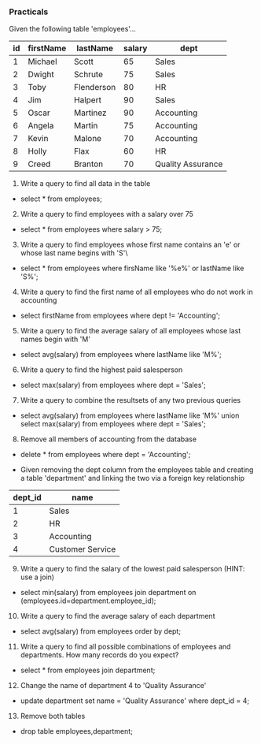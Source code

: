 ### Practicals

Given the following table 'employees'...

| id | firstName | lastName | salary | dept |
| --- | -------- | -------- | ------ | ---- |
| 1  | Michael   | Scott    | 65     | Sales|
| 2  | Dwight    | Schrute  | 75     | Sales|
| 3  | Toby      | Flenderson| 80    | HR  |
| 4  | Jim       | Halpert  | 90     | Sales|
| 5  | Oscar     | Martinez | 90     | Accounting |
| 6  | Angela    | Martin   | 75     | Accounting |
| 7  | Kevin     | Malone   | 70     | Accounting |
| 8  | Holly     | Flax     | 60     | HR |
| 9  | Creed     | Branton  | 70     | Quality Assurance |

1. Write a query to find all data in the table
- select * from employees;

2. Write a query to find employees with a salary over 75
- select * from employees where salary > 75;

3. Write a query to find employees whose first name contains an 'e' or whose last name begins with 'S'\
- select * from employees where firsName like '%e%' or lastName like 'S%';

4. Write a query to find the first name of all employees who do not work in accounting
- select firstName from employees where dept != 'Accounting';

5. Write a query to find the average salary of all employees whose last names begin with 'M'
- select avg(salary) from employees where lastName like 'M%';

6. Write a query to find the highest paid salesperson
- select max(salary) from employees where dept = 'Sales';

7. Write a query to combine the resultsets of any two previous queries
- select avg(salary) from employees where lastName like 'M%'
  union select max(salary) from employees where dept = 'Sales';
  
8. Remove all members of accounting from the database
- delete * from employees where dept = 'Accounting';

* Given removing the dept column from the employees table and creating a table 'department' and linking the two via a foreign key relationship

| dept_id | name |
| ------- | ---  |
| 1       | Sales |
| 2       | HR   |
| 3       | Accounting |
| 4       | Customer Service |

9. Write a query to find the salary of the lowest paid salesperson (HINT: use a join)
- select min(salary) from employees join department on (employees.id=department.employee_id);

10. Write a query to find the average salary of each department
- select avg(salary) from employees order by dept;

11. Write a query to find all possible combinations of employees and departments. How many records do you expect?
- select * from employees join department;

12. Change the name of department 4 to 'Quality Assurance'
- update department set name = 'Quality Assurance' where dept_id = 4;

13. Remove both tables
- drop table employees,department;
